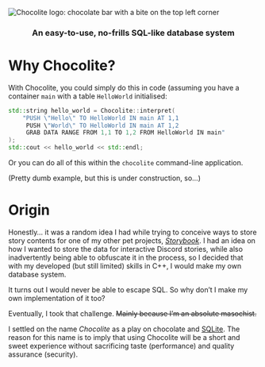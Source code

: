 ![Chocolite logo: chocolate bar with a bite on the top left corner](https://i.ibb.co/b7G8Dnj/chocolite.png)
### <p align="center"><strong>An easy-to-use, no-frills SQL-like database system</strong></p>

# Why Chocolite?
With Chocolite, you could simply do this in code (assuming you have a container `main` with a table `HelloWorld` initialised:
```cpp
std::string hello_world = Chocolite::interpret(
    "PUSH \"Hello\" TO HelloWorld IN main AT 1,1
     PUSH \"World\" TO HelloWorld IN main AT 1,2
     GRAB DATA RANGE FROM 1,1 TO 1,2 FROM HelloWorld IN main"
);
std::cout << hello_world << std::endl;
```
Or you can do all of this within the `chocolite` command-line application.

(Pretty dumb example, but this is under construction, so...)

# Origin
Honestly… it was a random idea I had while trying to conceive ways to store story contents for one of my other pet projects, *[Storybook](https://github.com/elegantlyclandestine/Storybook)*. I had an idea on how I wanted to store the data for interactive Discord stories, while also inadvertently being able to obfuscate it in the process, so I decided that with my developed (but still limited) skills in C++, I would make my own database system.

It turns out I would never be able to escape SQL. So why don’t I make my own implementation of it too?

Eventually, I took that challenge. ~~Mainly because I’m an absolute masochist.~~

I settled on the name *Chocolite* as a play on chocolate and [SQLite](https://github.com/sqlite/sqlite). The reason for this name is to imply that using Chocolite will be a short and sweet experience without sacrificing taste (performance) and quality assurance (security).
